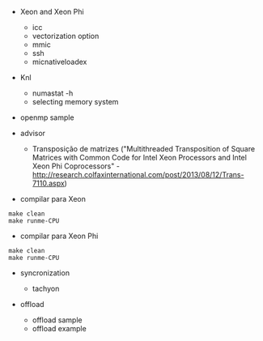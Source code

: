 * Xeon and Xeon Phi
  * icc
  * vectorization option
  * mmic
  * ssh 
  * micnativeloadex
* Knl
  * numastat -h
  * selecting memory system

* openmp sample

* advisor

  * Transposição de matrizes ("Multithreaded Transposition of Square Matrices with Common Code for Intel Xeon Processors and Intel Xeon Phi Coprocessors" - http://research.colfaxinternational.com/post/2013/08/12/Trans-7110.aspx)

* compilar para Xeon

```
make clean
make runme-CPU
```

* compilar para Xeon Phi

```
make clean
make runme-CPU
```

* syncronization
  * tachyon

* offload
  * offload sample
  * offload example
